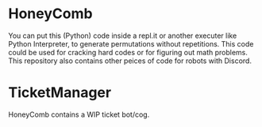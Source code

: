 # HoneyComb
You can put this (Python) code inside a repl.it or another executer like Python Interpreter, to generate permutations without repetitions. This code could be used for cracking hard codes or for figuring out math problems. This repository also contains other peices of code for robots with Discord.

# TicketManager

HoneyComb contains a WIP ticket bot/cog.
